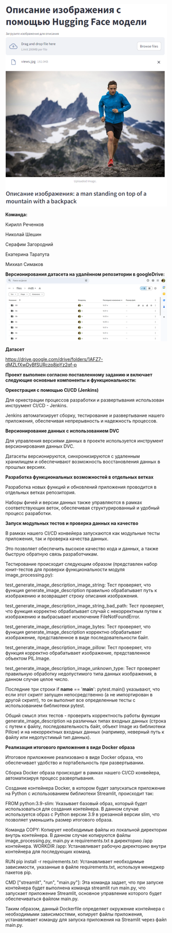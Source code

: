 ![screen1](https://github.com/kcherenkovv/MLOps_project/blob/main/scrins/example_of_work.png)


**Команда:**

Кирилл Реченков 

Николай Шешин

Серафим Загородний

Екатерина Таратута

Михиал Симаков




**Версионирования датасета на удалённом репозитории в googleDrive:**
![screen1](https://github.com/kcherenkovv/MLOps_project/blob/main/scrins/dvc_example.png)





**Датасет** 

https://drive.google.com/drive/folders/1AFZ7-dMZLfXwDyBfSURczp8jpYz2qf-p





**Проект выполнен согласно поставленному заданию и включает следующие основные компоненты и функциональности:**


**Оркестрация с помощью CI/CD (Jenkins)**

  Для оркестрации процессов разработки и развертывания использован инструмент CI/CD - Jenkins.
  
  Jenkins автоматизирует сборку, тестирование и развертывание нашего приложения, обеспечивая непрерывность и надежность процессов.
  
**Версионирование данных с использованием DVC**

  Для управления версиями данных в проекте используется инструмент версионирования данных DVC.
  
  Датасеты версионируются, синхронизируются с удаленным хранилищем и обеспечивают возможность восстановления данных в прошлых версиях.
  
**Разработка функциональных возможностей в отдельных ветках**

  Разработка новых функций и обновлений приложения проводится в отдельных ветках репозитория.
  
  Наборы фичей и версии данных также управляются в рамках соответствующих веток, обеспечивая структурированный и удобный процесс разработки.
  
**Запуск модульных тестов и проверка данных на качество**

  В рамках нашего CI/CD конвейера запускаются как модульные тесты приложения, так и проверка качества данных.
  
  Это позволяет обеспечить высокое качество кода и данных, а также быструю обратную связь разработчикам.
  
  Тестирование происходит следующим образом (представлен набор юнит-тестов для проверки функциональности модуля image_processing.py):

test_generate_image_description_image_string: Тест проверяет, что функция generate_image_description правильно обрабатывает путь к изображению и возвращает строку описания изображения.

test_generate_image_description_image_string_bad_path: Тест проверяет, что функция корректно обрабатывает случай с некорректным путем к изображению и выбрасывает исключение FileNotFoundError.

test_generate_image_description_image_bytes: Тест проверяет, что функция generate_image_description корректно обрабатывает изображение, представленное в виде последовательности байт.

test_generate_image_description_image_pillow: Тест проверяет, что функция корректно обрабатывает изображение, представленное объектом PIL.Image.

test_generate_image_description_image_unknown_type: Тест проверяет правильную обработку недопустимого типа данных изображения, в данном случае целое число.

Последние три строки if __name__ == '__main__': pytest.main() указывают, что если этот скрипт запущен непосредственно (а не импортирован в другой скрипт), то он выполнит все определенные тесты с использованием библиотеки pytest.

Общий смысл этих тестов - проверить корректность работы функции generate_image_description на различных типах входных данных (строка с путем к файлу, последовательность байт, объект Image из библиотеки Pillow) и на некорректных входных данных (например, неверный путь к файлу или недопустимый тип данных).

  
**Реализация итогового приложения в виде Docker образа**

  Итоговое приложение реализовано в виде Docker образа, что обеспечивает удобство и портабельность при развертывании.
  
  Сборка Docker образа происходит в рамках нашего CI/CD конвейера, автоматизируя процесс развертывания.

  Создание контейнера Docker, в котором будет запускаться приложение на Python с использованием библиотеки Streamlit, происходит так:
  

FROM python:3.9-slim: Указывает базовый образ, который будет использоваться для создания контейнера. В данном случае используется образ с Python версии 3.9 в урезанной версии slim, что позволяет уменьшить размер итогового образа.

Команда COPY: Копирует необходимые файлы из локальной директории внутрь контейнера. В данном случае копируются файлы image_processing.py, main.py и requirements.txt в директорию /app контейнера.
WORKDIR /app: Устанавливает рабочую директорию внутри контейнера для последующих команд.

RUN pip install -r requirements.txt: Устанавливает необходимые зависимости, указанные в файле requirements.txt, используя менеджер пакетов pip.

CMD ["streamlit", "run", "main.py"]: Эта команда задает, что при запуске контейнера будет выполнена команда streamlit run main.py, что запускает приложение Streamlit, основное управление которого будет обеспечиваться файлом main.py.

Таким образом, данный Dockerfile определяет окружение контейнера с необходимыми зависимостями, копирует файлы приложения, устанавливает команду для запуска приложения на Streamlit через файл main.py.


